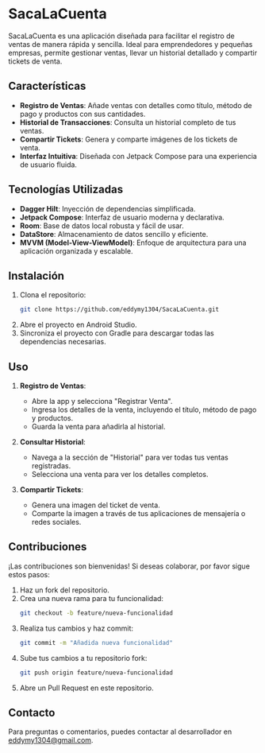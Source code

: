 # SacaLaCuenta

SacaLaCuenta es una aplicación diseñada para facilitar el registro de ventas de manera rápida y sencilla. Ideal para emprendedores y pequeñas empresas, permite gestionar ventas, llevar un historial detallado y compartir tickets de venta.

## Características

- **Registro de Ventas**: Añade ventas con detalles como título, método de pago y productos con sus cantidades.
- **Historial de Transacciones**: Consulta un historial completo de tus ventas.
- **Compartir Tickets**: Genera y comparte imágenes de los tickets de venta.
- **Interfaz Intuitiva**: Diseñada con Jetpack Compose para una experiencia de usuario fluida.

## Tecnologías Utilizadas

- **Dagger Hilt**: Inyección de dependencias simplificada.
- **Jetpack Compose**: Interfaz de usuario moderna y declarativa.
- **Room**: Base de datos local robusta y fácil de usar.
- **DataStore**: Almacenamiento de datos sencillo y eficiente.
- **MVVM (Model-View-ViewModel)**: Enfoque de arquitectura para una aplicación organizada y escalable.

## Instalación

1. Clona el repositorio:
    ```bash
    git clone https://github.com/eddymy1304/SacaLaCuenta.git
    ```
2. Abre el proyecto en Android Studio.
3. Sincroniza el proyecto con Gradle para descargar todas las dependencias necesarias.

## Uso

1. **Registro de Ventas**:
    - Abre la app y selecciona "Registrar Venta".
    - Ingresa los detalles de la venta, incluyendo el título, método de pago y productos.
    - Guarda la venta para añadirla al historial.

2. **Consultar Historial**:
    - Navega a la sección de "Historial" para ver todas tus ventas registradas.
    - Selecciona una venta para ver los detalles completos.

3. **Compartir Tickets**:
    - Genera una imagen del ticket de venta.
    - Comparte la imagen a través de tus aplicaciones de mensajería o redes sociales.

## Contribuciones

¡Las contribuciones son bienvenidas! Si deseas colaborar, por favor sigue estos pasos:

1. Haz un fork del repositorio.
2. Crea una nueva rama para tu funcionalidad:
    ```bash
    git checkout -b feature/nueva-funcionalidad
    ```
3. Realiza tus cambios y haz commit:
    ```bash
    git commit -m "Añadida nueva funcionalidad"
    ```
4. Sube tus cambios a tu repositorio fork:
    ```bash
    git push origin feature/nueva-funcionalidad
    ```
5. Abre un Pull Request en este repositorio.

## Contacto

Para preguntas o comentarios, puedes contactar al desarrollador en [eddymy1304@gmail.com](mailto:eddymy1304@gmail.com).
